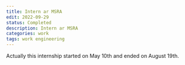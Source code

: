 ```yaml
---
title: Intern ar MSRA
edit: 2022-09-29
status: Completed
description: Intern ar MSRA
categories: work
tags: work engineering
---
```


Actually this internship started on May 10th and ended on August 19th.